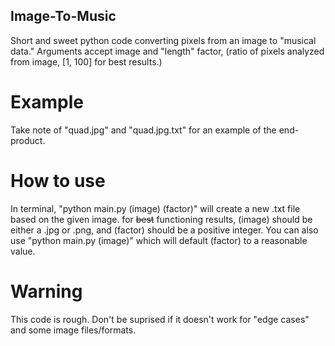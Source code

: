 ## Image-To-Music
Short and sweet python code converting pixels from an image to "musical data." Arguments accept image and "length" factor, (ratio of pixels analyzed from image, [1, 100] for best results.)

# Example
Take note of "quad.jpg" and "quad.jpg.txt" for an example of the end-product.

# How to use
In terminal, "python main.py (image) (factor)" will create a new .txt file based on the given image. for ~~best~~ functioning results, (image) should be either a .jpg or .png, and (factor) should be a positive integer. 
You can also use "python main.py (image)" which will default (factor) to a reasonable value.

# Warning
This code is rough. Don't be suprised if it doesn't work for "edge cases" and some image files/formats. 
